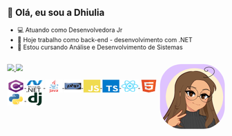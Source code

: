 ## 👋 Olá, eu sou a Dhiulia
- 💻 Atuando como Desenvolvedora Jr
- 👩 Hoje trabalho como back-end - desenvolvimento com .NET
- 📗 Estou cursando Análise e Desenvolvimento de Sistemas

<div>
  <br>
  <a href="github.com/dhiuliaantunes"/>
  <img height="180em" src="https://github-readme-stats.vercel.app/api?username=dhiuliaantunes&show_icons=true&theme=synthwave"/>
  <img align="right" alt="dhiu" height="150" style="border-radius:50px;" src="https://github.com/dhiuliaantunes/dhiuliaantunes/blob/master/dhiu.png">
  <img height="180em" src="https://github-readme-stats.vercel.app/api/top-langs/?username=dhiuliaantunes&layout=compact&langs_count=9&theme=synthwave"/>
</div>

<div style="display: inline_block"><br>
  <img align="center" alt="CSharp" height="30" width="40" src="https://raw.githubusercontent.com/devicons/devicon/master/icons/csharp/csharp-original.svg">
  <img align="center" alt="dotNet" height="30" width="40" src="https://github.com/devicons/devicon/blob/master/icons/dot-net/dot-net-original-wordmark.svg">
  <img align="center" alt="Java" height="30" width="40" src="https://github.com/devicons/devicon/blob/master/icons/java/java-original-wordmark.svg">
  <img align="center" alt="PHP" height="30" width="40" src="https://github.com/devicons/devicon/blob/master/icons/php/php-original.svg">
  <img align="center" alt="Js" height="30" width="40" src="https://raw.githubusercontent.com/devicons/devicon/master/icons/javascript/javascript-plain.svg">
  <img align="center" alt="Ts" height="30" width="40" src="https://raw.githubusercontent.com/devicons/devicon/master/icons/typescript/typescript-plain.svg">
  <img align="center" alt="React" height="30" width="40" src="https://raw.githubusercontent.com/devicons/devicon/master/icons/react/react-original.svg">
  <img align="center" alt="HTML" height="30" width="40" src="https://raw.githubusercontent.com/devicons/devicon/master/icons/html5/html5-original.svg">
  <img align="center" alt="Python" height="30" width="40" src="https://raw.githubusercontent.com/devicons/devicon/master/icons/python/python-original.svg">
  <img align="center" alt="Django" height="30" width="40" src="https://github.com/devicons/devicon/blob/master/icons/django/django-plain.svg"> 
  
</div>
